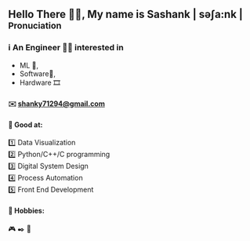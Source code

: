 ## Hello There :wave::adult:, My name is Sashank | səʃa:nk |<sub> Pronuciation </sub>

### :information_source: An Engineer :man_technologist: interested in  
 - ML :robot:,  
 - Software:scroll:,  
 - Hardware :film_strip:

#### :envelope: shanky71294@gmail.com  
  
#### :medal_sports: Good at:
:one: Data Visualization  
:two: Python/C++/C programming  
:three: Digital System Design  
:four: Process Automation  
:five: Front End Development

#### :art: Hobbies:
:video_game:  :black_nib:  :fried_egg:
<!--
**Sashank-PK/Sashank-PK** is a ✨ _special_ ✨ repository because its `README.md` (this file) appears on your GitHub profile.

Here are some ideas to get you started:

- 🔭 I’m currently working on ...
- 🌱 I’m currently learning ...
- 👯 I’m looking to collaborate on ...
- 🤔 I’m looking for help with ...
- 💬 Ask me about ...
- 📫 How to reach me: ...
- 😄 Pronouns: ...
- ⚡ Fun fact: ...
-->

